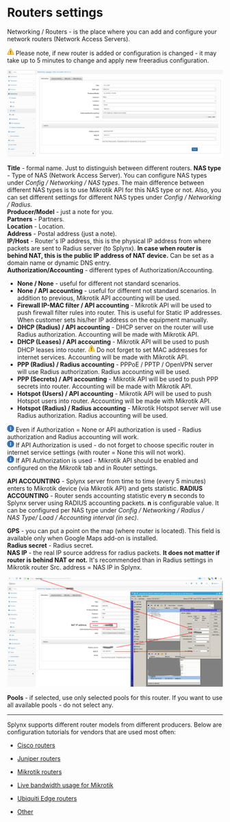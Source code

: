 Routers settings
==========

Networking / Routers - is the place where you can add and configure your network routers (Network Access Servers).

<icon class="image-icon">![(warning)](warning.png)</icon> Please note, if new router is added or configuration is changed - it may take up to 5 minutes to change and apply new freeradius configuration.

![(image)](image2018-10-2_11-28-30.png)

**Title** - formal name. Just to distinguish between different routers.
**NAS type** - Type of NAS (Network Access Server). You can configure NAS types under _Config / Networking / NAS types_. The main difference between different NAS types is to use Mikrotik API for this NAS type or not. Also, you can set different settings for different NAS types under _Config / Networking / Radius_.  
**Producer/Model** - just a note for you.  
**Partners** - Partners.  
**Location** - Location.  
**Address** - Postal address (just a note).  
**IP/Host** - Router's IP address, this is the physical IP address from where packets are sent to Radius server (to Splynx). **In case when router is behind NAT, this is the public IP address of NAT device.** Can be set as a domain name or dynamic DNS entry.  
**Authorization/Accounting** - different types of Authorization/Accounting.

*   **None / None** - useful for different not standard scenarios.
*   **None / API accounting** - useful for different not standard scenarios. In addition to previous, Mikrotik API accounting will be used.
*   **Firewall IP-MAC filter / API accounting** - Mikrotik API will be used to push firewall filter rules into router. This is useful for Static IP addresses. When customer sets his/her IP address on the equipment manually.
*   **DHCP (Radius) / API accounting** - DHCP server on the router will use Radius authorization. Accounting will be made with Mikrotik API.
*   **DHCP (Leases) / API accounting** - Mikrotik API will be used to push DHCP leases into router. <icon class="image-icon">![(warning)](warning.png)</icon> Do not forget to set MAC addresses for internet services. Accounting will be made with Mikrotik API.
*   **PPP (Radius) / Radius accounting** - PPPoE / PPTP / OpenVPN server will use Radius authorization. Radius accounting will be used.
*   **PPP (Secrets) / API accounting** - Mikrotik API will be used to push PPP secrets into router. Accounting will be made with Mikrotik API.
*   **Hotspot (Users) / API accounting** - Mikrotik API will be used to push Hotspot users into router. Accounting will be made with Mikrotik API.
*   **Hotspot (Radius) / Radius accounting** - Mikrotik Hotspot server will use Radius authorization. Radius accounting will be used.

<icon class="image-icon">![(info)](info.png)</icon> Even if Authorization = None or API authorization is used - Radius authorization and Radius accounting will work.  
<icon class="image-icon">![(info)](info.png)</icon> If API Authorization is used - do not forget to choose specific router in internet service settings (with router = None this will not work).  
<icon class="image-icon">![(info)](info.png)</icon> If API Authorization is used - Mikrotik API should be enabled and configured on the _Mikrotik_ tab and in Router settings.

**API ACCOUNTING** - Splynx server from time to time (every 5 minutes) enters to Mikrotik device (via Mikrotik API) and gets statistic.
**RADIUS ACCOUNTING** - Router sends accounting statistic every **n** seconds to Splynx server using RADIUS accounting packets. **n** is configurable value. It can be configured per NAS type under *Config / Networking / Radius / NAS Type/ Load / Accounting interval (in sec)*.

**GPS** - you can put a point on the map (where router is located). This field is available only when Google Maps add-on is installed.  
**Radius secret** - Radius secret.  
**NAS IP** - the real IP source address for radius packets. **It does not matter if router is behind NAT or not.** It's recommended than in Radius settings in Mikrotik router Src. address = NAS IP in Splynx.

![(image)](image2018-10-2_13-26-18.png)

**Pools** - if selected, use only selected pools for this router. If you want to use all available pools - do not select any.

* * *

Splynx supports different router models from different producers. Below are configuration tutorials for vendors that are used most often:

* [Cisco routers](cisco/cisco.md)

* [Juniper routers](juniper/juniper.md)

* [Mikrotik routers](mikrotik/mikrotik.md)

* [Live bandwidth usage for Mikrotik](live_bandwidth/live_bandwidth_usage_mikrotik.md)

* [Ubiquiti Edge routers](ubiquiti/ubiquiti.md)

* [Other](other/other.md)
